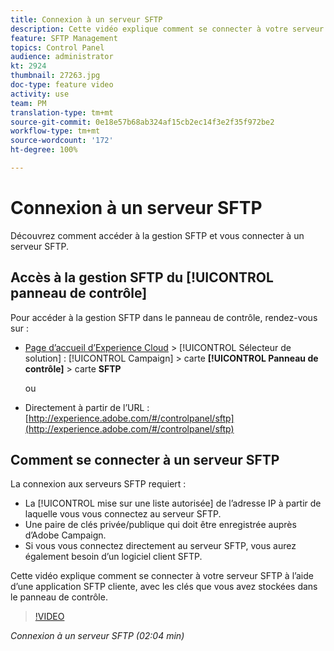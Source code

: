 ```yaml
---
title: Connexion à un serveur SFTP
description: Cette vidéo explique comment se connecter à votre serveur SFTP à l’aide d’une application SFTP cliente, avec les clés que vous avez stockées dans le panneau de contrôle.
feature: SFTP Management
topics: Control Panel
audience: administrator
kt: 2924
thumbnail: 27263.jpg
doc-type: feature video
activity: use
team: PM
translation-type: tm+mt
source-git-commit: 0e18e57b68ab324af15cb2ec14f3e2f35f972be2
workflow-type: tm+mt
source-wordcount: '172'
ht-degree: 100%

---
```



# Connexion à un serveur SFTP

Découvrez comment accéder à la gestion SFTP et vous connecter à un serveur SFTP.

## Accès à la gestion SFTP du [!UICONTROL panneau de contrôle]

Pour accéder à la gestion SFTP dans le panneau de contrôle, rendez-vous sur :

* [Page d’accueil d’Experience Cloud](https://experience.adobe.com/#/home) > [!UICONTROL Sélecteur de solution] : [!UICONTROL Campaign] > carte **[!UICONTROL Panneau de contrôle]** > carte **SFTP**

   ou
* Directement à partir de l’URL : [http://experience.adobe.com/#/controlpanel/sftp](http://experience.adobe.com/#/controlpanel/sftp)

## Comment se connecter à un serveur SFTP

La connexion aux serveurs SFTP requiert :

* La [!UICONTROL mise sur une liste autorisée] de l’adresse IP à partir de laquelle vous vous connectez au serveur SFTP.
* Une paire de clés privée/publique qui doit être enregistrée auprès d’Adobe Campaign.
* Si vous vous connectez directement au serveur SFTP, vous aurez également besoin d’un logiciel client SFTP.

Cette vidéo explique comment se connecter à votre serveur SFTP à l’aide d’une application SFTP cliente, avec les clés que vous avez stockées dans le panneau de contrôle.

>[!VIDEO](https://video.tv.adobe.com/v/27263?quality=12)

*Connexion à un serveur SFTP (02:04 min)*
